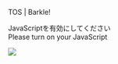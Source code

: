 TOS | Barkle!

JavaScriptを有効にしてください  
Please turn on your JavaScript

![](/static-assets/splash.png?1732841733235)